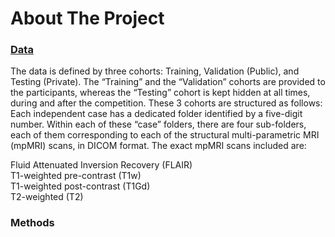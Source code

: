 <!-- ABOUT THE PROJECT -->
# About The Project   

### <u> Data </u>

The data is defined by three cohorts: Training, Validation (Public), and Testing (Private). The “Training” and the “Validation” cohorts are provided to the participants, whereas the “Testing” cohort is kept hidden at all times, during and after the competition.
These 3 cohorts are structured as follows: Each independent case has a dedicated folder identified by a five-digit number. Within each of these “case” folders, there are four sub-folders, each of them corresponding to each of the structural multi-parametric MRI (mpMRI) scans, in DICOM format. The exact mpMRI scans included are:

Fluid Attenuated Inversion Recovery (FLAIR)   
T1-weighted pre-contrast (T1w)   
T1-weighted post-contrast (T1Gd)   
T2-weighted (T2) 

### Methods 
